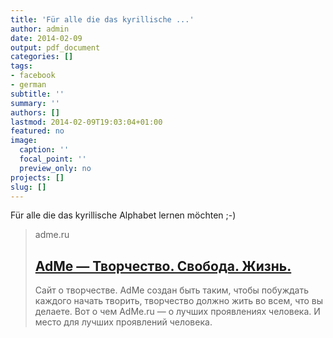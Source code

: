 ```yaml
---
title: 'Für alle die das kyrillische ...'
author: admin
date: 2014-02-09
output: pdf_document
categories: []
tags:
- facebook
- german
subtitle: ''
summary: ''
authors: []
lastmod: 2014-02-09T19:03:04+01:00
featured: no
image:
  caption: ''
  focal_point: ''
  preview_only: no
projects: []
slug: []
---
```

Für alle die das kyrillische Alphabet lernen möchten ;-)
> adme.ru
> ## [AdMe — Творчество. Свобода. Жизнь.](http://www.adme.ru/video/azbuka-rossii-629105/)
>
>Сайт о творчестве. AdMe создан быть таким, чтобы побуждать каждого начать творить, творчество должно жить во всем, что вы делаете. Вот о чем AdMe.ru — о лучших проявлениях человека. И место для лучших проявлений человека.

